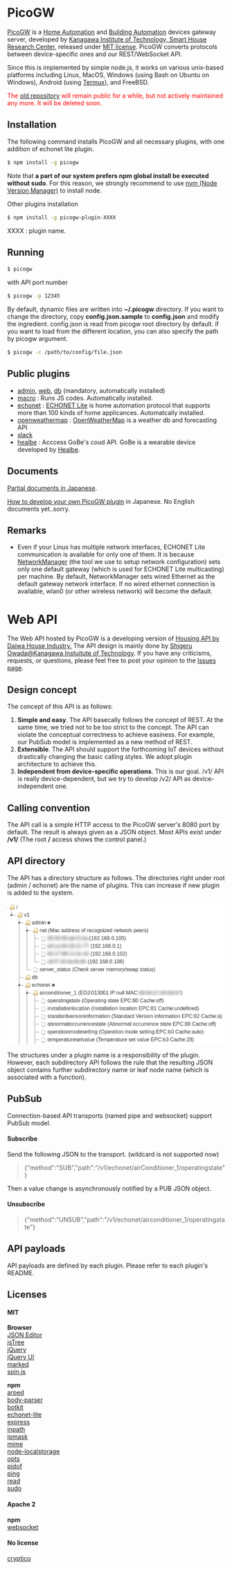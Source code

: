 # PicoGW

[PicoGW](https://github.com/KAIT-HEMS/node-picogw) is a [Home Automation](https://en.wikipedia.org/wiki/Home_automation) and [Building Automation](https://en.wikipedia.org/wiki/Building_automation) devices gateway server, developed by [Kanagawa Institute of Technology, Smart House Research Center](http://sh-center.org/en/), released under [MIT license](https://opensource.org/licenses/mit-license.php).
PicoGW converts protocols between device-specific ones and our REST/WebSocket API.

Since this is implemented by simple node.js, it works on various unix-based platforms including Linux, MacOS, Windows (using Bash on Ubuntu on Windows), Android (using [Termux](https://play.google.com/store/apps/details?id=com.termux)), and FreeBSD.

<font color='red'>The [old repository](https://github.com/KAIT-HEMS/PicoGW) will remain public for a while, but not actively maintained any more. It will be deleted soon.</font>

## Installation

The following command installs PicoGW and all necessary plugins, with one addition of echonet lite plugin.

```bash
$ npm install -g picogw
```

Note that **a part of our system prefers npm global install be executed without sudo**. For this reason, we strongly recommend to use [nvm (Node Version Manager)](https://github.com/creationix/nvm) to install node.

Other plugins installation

```bash
$ npm install -g picogw-plugin-XXXX
```

XXXX : plugin name.

## Running

```bash
$ picogw
```

with API port number

```bash
$ picogw -p 12345 
```

By default, dynamic files are written into **~/.picogw** directory. If you want to change the directory, copy **config.json.sample** to **config.json** and modify the ingredient. config.json is read from picogw root directory by default. if you want to load from the different location, you can also specify the path by picogw argument.

```bash
$ picogw -c /path/to/config/file.json 
```

## Public plugins

+ [admin](https://www.npmjs.com/package/picogw-plugin-admin), [web](https://www.npmjs.com/package/picogw-plugin-web), [db](https://www.npmjs.com/package/picogw-plugin-db)  (mandatory, automatically installed)
+ [macro](https://www.npmjs.com/package/picogw-plugin-macro) : Runs JS codes. Automatically installed.
+ [echonet](https://www.npmjs.com/package/picogw-plugin-echonet) : [ECHONET Lite](http://echonet.jp/english/) is home automation protocol that supports more than 100 kinds of home applicances. Automatcally installed.
+ [openweathermap](https://www.npmjs.com/package/picogw-plugin-openweathermap) : [OpenWeatherMap](http://openweathermap.org/) is a weather db and forecasting API
+ [slack](https://www.npmjs.com/package/picogw-plugin-slack)
+ [healbe](https://www.npmjs.com/package/picogw-plugin-healbe) : Acccess GoBe's coud API. GoBe is a wearable device developed by [Healbe](https://healbe.com/us/).

## Documents

[Partial documents in Japanese](http://lifedesign.tech/picogw/).

[How to develop your own PicoGW plugin](PluginDevelopment.jp.md) in Japanese.
No English documents yet..sorry.

## Remarks

+ Even if your Linux has multiple network interfaces, ECHONET Lite communication is available for only one of them. It is because [NetworkManager](https://wiki.gnome.org/Projects/NetworkManager) (the tool we use to setup network configuration) sets only one default gateway (which is used for ECHONET Lite multicasting) per machine. By default, NetworkManager sets wired Ethernet as the default gateway network interface. If no wired ethernet connection is available, wlan0 (or other wireless network) will become the default.

# Web API

The Web API hosted by PicoGW is a developing version of [Housing API by Daiwa House Industry.](http://www.daiwahouse.co.jp/lab/HousingAPI/) The API design is mainly done by [Shigeru Owada@Kanagawa Instuitute of Technology](https://github.com/sowd). If you have any criticisms, requests, or questions, please feel free to post your opinion to the [Issues page](https://github.com/KAIT-HEMS/PicoGW/issues).

## Design concept

The concept of this API is as follows:

1. **Simple and easy**. The API basecally follows the concept of REST. At the same time, we tried not to be too strict to the concept. The API can violate the conceptual correctness to achieve easiness. For example, our PubSub model is implemented as a new method of REST.
2. **Extensible**. The API should support the forthcoming IoT devices without drastically changing the basic calling styles. We adopt plugin architecture to achieve this.
3. **Independent from device-specific operations**. This is our goal. /v1/ API is really device-dependent, but we try to develop /v2/ API as device-independent one.

## Calling convention

The API call is a simple HTTP access to the PicoGW server's 8080 port by default. The result is always given as a JSON object. Most APIs exist under **/v1/** (The root **/** access shows the control panel.)

## API directory

The API has a directory structure as follows. The directories right under root (admin / echonet) are the name of plugins. This can increase if new plugin is added to the system.

![](res/DirStructure.png)

The structures under a plugin name is a responsibility of the plugin. However, each subdirectory API follows the rule that the resulting JSON object contains further subdirectory name or leaf node name (which is associated with a function).


## PubSub

Connection-based API transports (named pipe and websocket) support PubSub model.

#### Subscribe
Send the following JSON to the transport. (wildcard is not supported now)

> {"method":"SUB","path":"/v1/echonet/airConditioner_1/operatingstate"}

Then a value change is asynchronously notified by a PUB JSON object.

#### Unsubscribe

> {"method":"UNSUB","path":"/v1/echonet/airconditioner_1/operatingstate"}

## API payloads

API payloads are defined by each plugin. Please refer to each plugin's README.

## Licenses

#### MIT

**Browser**  
[JSON Editor](https://github.com/jdorn/json-editor)  
[jsTree](https://www.jstree.com/)  
[jQuery](https://jquery.com/)  
[jQuery UI](https://jqueryui.com/)  
[marked](https://github.com/chjj/marked)  
[spin.js](http://spin.js.org/)  
  
**npm**  
[arped](https://www.npmjs.com/package/arped)  
[body-parser](https://www.npmjs.com/package/body-parser)  
[botkit](https://www.npmjs.com/package/botkit)  
[echonet-lite](https://www.npmjs.com/package/echonet-lite)  
[express](https://www.npmjs.com/package/express)  
[inpath](https://www.npmjs.com/package/inpath)  
[ipmask](https://www.npmjs.com/package/ipmask)  
[mime](https://www.npmjs.com/package/mime)  
[node-localstorage](https://www.npmjs.com/package/node-localstorage)  
[opts](https://www.npmjs.com/package/opts)  
[pidof](https://www.npmjs.com/package/pidof)  
[ping](https://www.npmjs.com/package/ping)  
[read](https://www.npmjs.com/package/read)  
[sudo](https://github.com/calmh/node-sudo)  

#### Apache 2

**npm**  
[websocket](https://www.npmjs.com/package/websocket)  

#### No license

[cryptico](https://www.npmjs.com/package/cryptico)  

